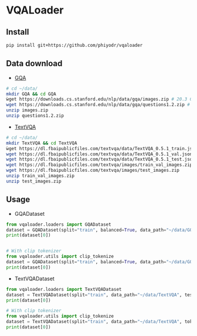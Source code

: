 # VQALoader

## Install

```bash
pip install git+https://github.com/phiyodr/vqaloader
```


## Data download


* [GQA](https://cs.stanford.edu/people/dorarad/gqa/download.html)

```bash
# cd ~/data/
mkdir GQA && cd GQA
ẁget https://downloads.cs.stanford.edu/nlp/data/gqa/images.zip # 20.3 GB images
wget https://downloads.cs.stanford.edu/nlp/data/gqa/questions1.2.zip # 1.4 GB questions
unzip images.zip
unzip questions1.2.zip
``````

* [TextVQA](https://textvqa.org/dataset/)

```bash
# cd ~/data/
mkdir TextVQA && cd TextVQA
ẁget https://dl.fbaipublicfiles.com/textvqa/data/TextVQA_0.5.1_train.json
wget https://dl.fbaipublicfiles.com/textvqa/data/TextVQA_0.5.1_val.json
wget https://dl.fbaipublicfiles.com/textvqa/data/TextVQA_0.5.1_test.json
wget https://dl.fbaipublicfiles.com/textvqa/images/train_val_images.zip
wget https://dl.fbaipublicfiles.com/textvqa/images/test_images.zip
unzip train_val_images.zip
unzip test_images.zip
``````


## Usage

* GQADataset

```python
from vqaloader.loaders import GQADataset
dataset = GQADataset(split="train", balanced=True, data_path="~/data/GQA", testing=False)
print(dataset[0])


# With clip tokenizer
from vqaloader.utils import clip_tokenize
dataset = GQADataset(split="train", balanced=True, data_path="~/data/GQA", tokenize=clip_tokenize, testing=False)
print(dataset[0])
```

* TextVQADataset

```python
from vqaloader.loaders import TextVQADataset
dataset = TextVQADataset(split="train", data_path="~/data/TextVQA", testing=False)
print(dataset[0])

# With clip tokenizer
from vqaloader.utils import clip_tokenize
dataset = TextVQADataset(split="train", data_path="~/data/TextVQA", tokenize=clip_tokenize, testing=False)
print(dataset[0])
```